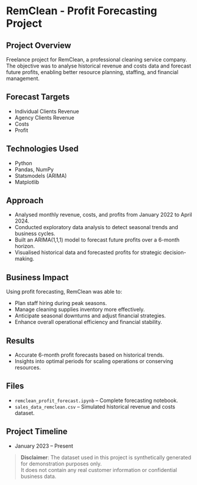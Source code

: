 # RemClean - Profit Forecasting Project

## Project Overview
Freelance project for RemClean, a professional cleaning service company.  
The objective was to analyse historical revenue and costs data and forecast future profits, enabling better resource planning, staffing, and financial management.

## Forecast Targets
- Individual Clients Revenue
- Agency Clients Revenue
- Costs
- Profit

## Technologies Used
- Python
- Pandas, NumPy
- Statsmodels (ARIMA)
- Matplotlib

## Approach
- Analysed monthly revenue, costs, and profits from January 2022 to April 2024.
- Conducted exploratory data analysis to detect seasonal trends and business cycles.
- Built an ARIMA(1,1,1) model to forecast future profits over a 6-month horizon.
- Visualised historical data and forecasted profits for strategic decision-making.

## Business Impact
Using profit forecasting, RemClean was able to:
- Plan staff hiring during peak seasons.
- Manage cleaning supplies inventory more effectively.
- Anticipate seasonal downturns and adjust financial strategies.
- Enhance overall operational efficiency and financial stability.

## Results
- Accurate 6-month profit forecasts based on historical trends.
- Insights into optimal periods for scaling operations or conserving resources.

## Files
- `remclean_profit_forecast.ipynb` – Complete forecasting notebook.
- `sales_data_remclean.csv` – Simulated historical revenue and costs dataset.
  
## Project Timeline
- January 2023 – Present

> **Disclaimer**: The dataset used in this project is synthetically generated for demonstration purposes only.  
> It does not contain any real customer information or confidential business data.
